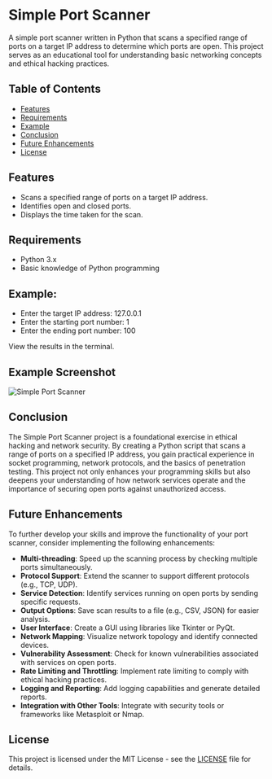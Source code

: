 # Simple Port Scanner

A simple port scanner written in Python that scans a specified range of ports on a target IP address to determine which ports are open. This project serves as an educational tool for understanding basic networking concepts and ethical hacking practices.

## Table of Contents
- [Features](#features)
- [Requirements](#requirements)
- [Example](#example)
- [Conclusion](#conclusion)
- [Future Enhancements](#future-enhancements)
- [License](#license)

## Features
- Scans a specified range of ports on a target IP address.
- Identifies open and closed ports.
- Displays the time taken for the scan.

## Requirements
- Python 3.x
- Basic knowledge of Python programming

## Example:

- Enter the target IP address: 127.0.0.1
- Enter the starting port number: 1
- Enter the ending port number: 100

View the results in the terminal.

## Example Screenshot

![Simple Port Scanner](https://github.com/user-attachments/assets/e7cce34a-013f-4203-beba-2f4438418de3)

## Conclusion
The Simple Port Scanner project is a foundational exercise in ethical hacking and network security. By creating a Python script that scans a range of ports on a specified IP address, you gain practical experience in socket programming, network protocols, and the basics of penetration testing. This project not only enhances your programming skills but also deepens your understanding of how network services operate and the importance of securing open ports against unauthorized access.

## Future Enhancements
To further develop your skills and improve the functionality of your port scanner, consider implementing the following enhancements:

- **Multi-threading**: Speed up the scanning process by checking multiple ports simultaneously.
- **Protocol Support**: Extend the scanner to support different protocols (e.g., TCP, UDP).
- **Service Detection**: Identify services running on open ports by sending specific requests.
- **Output Options**: Save scan results to a file (e.g., CSV, JSON) for easier analysis.
- **User Interface**: Create a GUI using libraries like Tkinter or PyQt.
- **Network Mapping**: Visualize network topology and identify connected devices.
- **Vulnerability Assessment**: Check for known vulnerabilities associated with services on open ports.
- **Rate Limiting and Throttling**: Implement rate limiting to comply with ethical hacking practices.
- **Logging and Reporting**: Add logging capabilities and generate detailed reports.
- **Integration with Other Tools**: Integrate with security tools or frameworks like Metasploit or Nmap.

## License

This project is licensed under the MIT License - see the [LICENSE](https://github.com/Samuelson777/Simple-Port-Scanner/blob/main/LICENSE) file for details.
